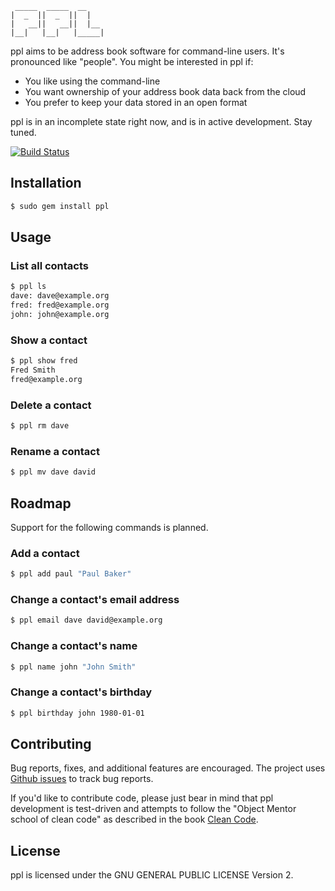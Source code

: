      _____  _____  __
    |  _  ||  _  ||  |
    |   __||   __||  |__
    |__|   |__|   |_____|


ppl aims to be address book software for command-line users. It's pronounced
like "people". You might be interested in ppl if:

* You like using the command-line
* You want ownership of your address book data back from the cloud
* You prefer to keep your data stored in an open format

ppl is in an incomplete state right now, and is in active development. Stay
tuned.

[![Build Status](https://secure.travis-ci.org/h2s/ppl.png)](http://travis-ci.org/h2s/ppl)

Installation
------------

```bash
$ sudo gem install ppl
```

Usage
-----

### List all contacts

```bash
$ ppl ls
dave: dave@example.org
fred: fred@example.org
john: john@example.org
```

### Show a contact
```bash
$ ppl show fred
Fred Smith
fred@example.org
```

### Delete a contact
```bash
$ ppl rm dave
```

### Rename a contact
```bash
$ ppl mv dave david
```

Roadmap
-------

Support for the following commands is planned.

### Add a contact
```bash
$ ppl add paul "Paul Baker"
```

### Change a contact's email address
```bash
$ ppl email dave david@example.org
```

### Change a contact's name
```bash
$ ppl name john "John Smith"
```

### Change a contact's birthday
```bash
$ ppl birthday john 1980-01-01
```

Contributing
------------

Bug reports, fixes, and additional features are encouraged. The project uses
[Github issues](https://github.com/h2s/ppl/issues) to track bug reports.

If you'd like to contribute code, please just bear in mind that ppl development
is test-driven and attempts to follow the "Object Mentor school of clean code"
as described in the book [Clean
Code](http://books.google.co.uk/books?id=_i6bDeoCQzsC).

License
-------

ppl is licensed under the GNU GENERAL PUBLIC LICENSE Version 2.

